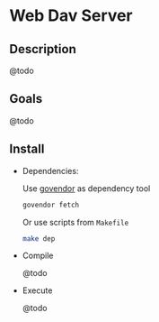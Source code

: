 Web Dav Server
=

## Description

@todo

## Goals

@todo

## Install

 - Dependencies:
 
    Use [govendor](https://github.com/kardianos/govendor) as dependency tool

    ```bash
    govendor fetch
    ```

    Or use scripts from `Makefile`
    
    ```bash
    make dep
    ```
 - Compile
 
    @todo
    
 - Execute
 
    @todo